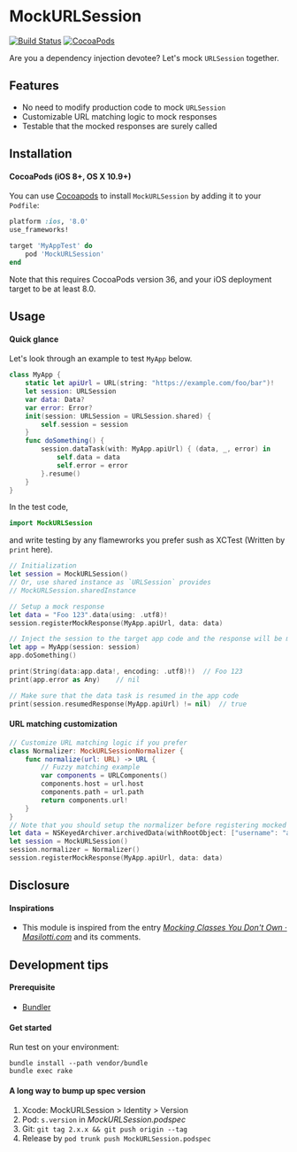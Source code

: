 MockURLSession
===

[![Build Status](https://travis-ci.org/announce/MockURLSession.svg?branch=master)](https://travis-ci.org/announce/MockURLSession)
[![CocoaPods](https://img.shields.io/cocoapods/v/MockURLSession.svg)](https://cocoapods.org/pods/MockURLSession)

Are you a dependency injection devotee? Let's mock `URLSession` together.


## Features

* No need to modify production code to mock `URLSession`
* Customizable URL matching logic to mock responses
* Testable that the mocked responses are surely called


## Installation

#### CocoaPods (iOS 8+, OS X 10.9+)

You can use [Cocoapods](http://cocoapods.org/) to install `MockURLSession` by adding it to your `Podfile`:

```ruby
platform :ios, '8.0'
use_frameworks!

target 'MyAppTest' do
	pod 'MockURLSession'
end
```
Note that this requires CocoaPods version 36, and your iOS deployment target to be at least 8.0.


## Usage

#### Quick glance

Let's look through an example to test `MyApp` below.

```swift
class MyApp {
    static let apiUrl = URL(string: "https://example.com/foo/bar")!
    let session: URLSession
    var data: Data?
    var error: Error?
    init(session: URLSession = URLSession.shared) {
        self.session = session
    }
    func doSomething() {
        session.dataTask(with: MyApp.apiUrl) { (data, _, error) in
            self.data = data
            self.error = error
        }.resume()
    }
}
```

In the test code,

```swift
import MockURLSession
```

and write testing by any flamewrorks you prefer sush as XCTest (Written by `print` here).

```swift
// Initialization
let session = MockURLSession()
// Or, use shared instance as `URLSession` provides
// MockURLSession.sharedInstance

// Setup a mock response
let data = "Foo 123".data(using: .utf8)!
session.registerMockResponse(MyApp.apiUrl, data: data)

// Inject the session to the target app code and the response will be mocked like below
let app = MyApp(session: session)
app.doSomething()

print(String(data:app.data!, encoding: .utf8)!)  // Foo 123
print(app.error as Any)    // nil

// Make sure that the data task is resumed in the app code
print(session.resumedResponse(MyApp.apiUrl) != nil)  // true
```

#### URL matching customization

```swift
// Customize URL matching logic if you prefer
class Normalizer: MockURLSessionNormalizer {
    func normalize(url: URL) -> URL {
        // Fuzzy matching example
        var components = URLComponents()
        components.host = url.host
        components.path = url.path
        return components.url!
    }
}
// Note that you should setup the normalizer before registering mocked response
let data = NSKeyedArchiver.archivedData(withRootObject: ["username": "abc", "age": 20])
let session = MockURLSession()
session.normalizer = Normalizer()
session.registerMockResponse(MyApp.apiUrl, data: data)
```

## Disclosure

#### Inspirations

* This module is inspired from the entry [*Mocking Classes You Don't Own · Masilotti\.com*](http://masilotti.com/testing-nsurlsession-input/#comment-2493597339) and its comments.


## Development tips
#### Prerequisite
* [Bundler](http://bundler.io/)

#### Get started
Run test on your environment:

```
bundle install --path vendor/bundle
bundle exec rake
```

#### A long way to bump up spec version
1. Xcode: MockURLSession > Identity > Version
1. Pod: `s.version` in *MockURLSession.podspec*
1. Git: `git tag 2.x.x && git push origin --tag`
1. Release by `pod trunk push MockURLSession.podspec`
